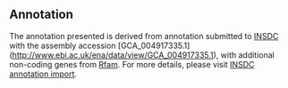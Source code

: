 
Annotation
----------

The annotation presented is derived from annotation submitted to
[INSDC](http://www.insdc.org) with the assembly accession [GCA\_004917335.1]
(http://www.ebi.ac.uk/ena/data/view/GCA_004917335.1),
with additional non-coding genes from
[Rfam](http://rfam.xfam.org/). For more details, please visit [INSDC
annotation import](http://ensemblgenomes.org/info/data/insdc_annotation).
